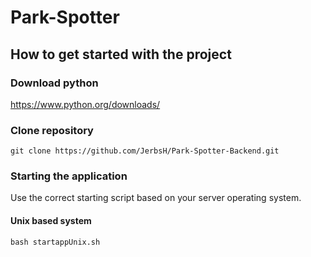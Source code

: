# Park-Spotter

## How to get started with the project 

### Download python 
https://www.python.org/downloads/

### Clone repository
```
git clone https://github.com/JerbsH/Park-Spotter-Backend.git
```
### Starting the application
Use the correct starting script based on your server operating system.
#### Unix based system
```
bash startappUnix.sh
```


